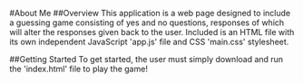 #About Me
##Overview
This application is a web page designed to include a guessing game consisting of yes and no questions, responses of which will alter the responses given back to the user. Included is an HTML file with its own independent JavaScript 'app.js' file and CSS 'main.css' stylesheet.

##Getting Started
To get started, the user must simply download and run the 'index.html' file to play the game!